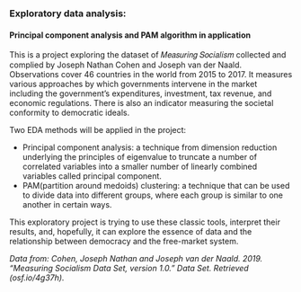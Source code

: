 ### Exploratory data analysis:
#### Principal component analysis and PAM algorithm in application

This is a project exploring the dataset of 𝑀𝑒𝑎𝑠𝑢𝑟𝑖𝑛𝑔 𝑆𝑜𝑐𝑖𝑎𝑙𝑖𝑠𝑚 collected and complied by Joseph Nathan Cohen and Joseph van der Naald. Observations cover 46 countries in the world from 2015 to 2017. It measures various approaches by which governments intervene in the market including the government’s expenditures, investment, tax revenue, and economic regulations. There is also an indicator measuring the societal conformity to democratic ideals.

Two EDA methods will be applied in the project:
- Principal component analysis: a technique from dimension reduction underlying the principles of eigenvalue to truncate a number of correlated variables into a smaller number of linearly combined variables called principal component.
- PAM(partition around medoids) clustering: a technique that can be used to divide data into different groups, where each group is similar to one another in certain ways.

This exploratory project is trying to use these classic tools, interpret their results, and, hopefully, it can explore the essence of data and the relationship between democracy and the free-market system. 

*Data from: Cohen, Joseph Nathan and Joseph van der Naald. 2019. “Measuring Socialism Data Set, version 1.0.” Data Set. Retrieved (osf.io/4g37h).*
